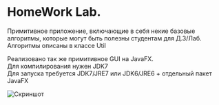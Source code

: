 HomeWork Lab.
=============
Примитивное приложение, включающие в себя некие базовые алгоритмы, которые могут быть полезны студентам для Д.З/Лаб.  
Алгоритмы описаны в классе Util  

Реализовано так же примитивное GUI на JavaFX.  
Для компилирования нужен JDK7  
Для запуска требуется JDK7/JRE7 или JDK6/JRE6 + отдельный пакет JavaFX  

![Скриншот](http://joxi.ru/uploads/prod/2013/10/02/18f/77d/315cfbee1968a6a47847376dcd1e88504b92c804.jpg)
